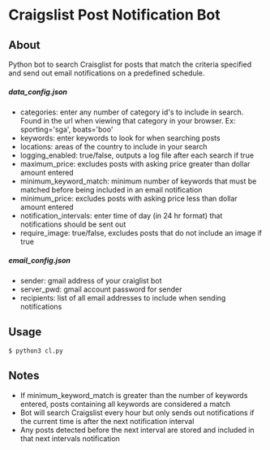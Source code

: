 # Craigslist Post Notification Bot
## About
Python bot to search Craisglist for posts that match the criteria specified and send out email notifications on a predefined schedule. 

##### data_config.json
- categories: enter any number of category id's to include in search. Found in the url when viewing that category in your browser. Ex: sporting='sga', boats='boo'
- keywords: enter keywords to look for when searching posts
- locations: areas of the country to include in your search
- logging_enabled: true/false, outputs a log file after each search if true
- maximum_price: excludes posts with asking price greater than dollar amount entered
- minimum_keyword_match: minimum number of keywords that must be matched before being included in an email notification
- minimum_price: excludes posts with asking price less than dollar amount entered
- notification_intervals: enter time of day (in 24 hr format) that notifications should be sent out
- require_image: true/false, excludes posts that do not include an image if true

##### email_config.json
- sender: gmail address of your craiglist bot
- server_pwd: gmail account password for sender
- recipients: list of all email addresses to include when sending notifications

## Usage
```
$ python3 cl.py
```

## Notes
- If minimum_keyword_match is greater than the number of keywords entered, posts containing all keywords are considered a match
- Bot will search Craigslist every hour but only sends out notifications if the current time is after the next notification interval
- Any posts detected before the next interval are stored and included in that next intervals notification
